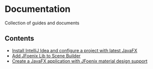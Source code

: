 # Documentation
Collection of guides and documents

## Contents
- [Install IntelliJ Idea and configure a project with latest JavaFX](https://github.com/Pich78/Documentation/blob/master/intellij_and_javafx.md)
- [Add JFoenix Lib to Scene Builder](https://github.com/Pich78/Documentation/blob/master/scenebuilder_and_jfoenix.md)
- [Create a JavaFX application with JFoenix material design support](https://github.com/Pich78/Documentation/blob/master/intellij_and_javafx.md)
